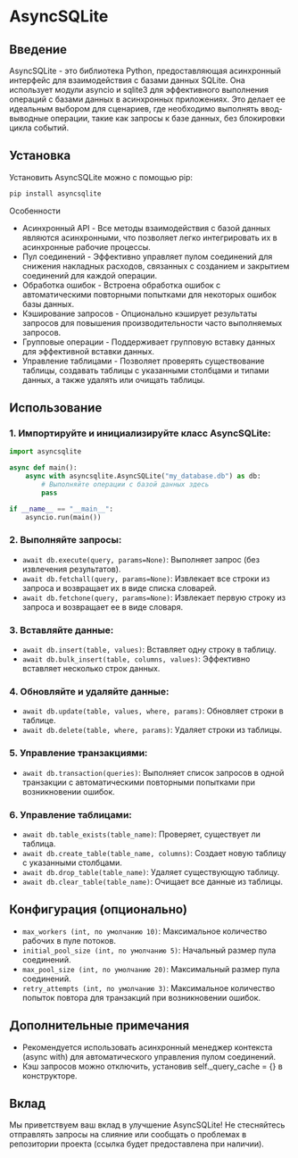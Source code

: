 # AsyncSQLite

## Введение

AsyncSQLite - это библиотека Python, предоставляющая асинхронный интерфейс для взаимодействия с базами данных SQLite. Она использует модули asyncio и sqlite3 для эффективного выполнения операций с базами данных в асинхронных приложениях. Это делает ее идеальным выбором для сценариев, где необходимо выполнять ввод-выводные операции, такие как запросы к базе данных, без блокировки цикла событий.

## Установка

Установить AsyncSQLite можно с помощью pip:

```bash
pip install asyncsqlite
```

Особенности

* Асинхронный API - Все методы взаимодействия с базой данных являются асинхронными, что позволяет легко интегрировать их в асинхронные рабочие процессы.
* Пул соединений - Эффективно управляет пулом соединений для снижения накладных расходов, связанных с созданием и закрытием соединений для каждой операции.
* Обработка ошибок - Встроена обработка ошибок с автоматическими повторными попытками для некоторых ошибок базы данных.
* Кэширование запросов - Опционально кэширует результаты запросов для повышения производительности часто выполняемых запросов.
* Групповые операции - Поддерживает групповую вставку данных для эффективной вставки данных.
* Управление таблицами - Позволяет проверять существование таблицы, создавать таблицы с указанными столбцами и типами данных, а также удалять или очищать таблицы.

## Использование

### 1. Импортируйте и инициализируйте класс **AsyncSQLite**:
```py
import asyncsqlite

async def main():
    async with asyncsqlite.AsyncSQLite("my_database.db") as db:
        # Выполняйте операции с базой данных здесь
        pass

if __name__ == "__main__":
    asyncio.run(main())
```
### 2. Выполняйте запросы:

* `await db.execute(query, params=None)`: Выполняет запрос (без извлечения результатов).
* `await db.fetchall(query, params=None)`: Извлекает все строки из запроса и возвращает их в виде списка словарей.
* `await db.fetchone(query, params=None)`: Извлекает первую строку из запроса и возвращает ее в виде словаря.

### 3. Вставляйте данные:

* `await db.insert(table, values)`: Вставляет одну строку в таблицу.
* `await db.bulk_insert(table, columns, values)`: Эффективно вставляет несколько строк данных.

### 4. Обновляйте и удаляйте данные:

* `await db.update(table, values, where, params)`: Обновляет строки в таблице.
* `await db.delete(table, where, params)`: Удаляет строки из таблицы.

### 5. Управление транзакциями:

* `await db.transaction(queries)`: Выполняет список запросов в одной транзакции с автоматическими повторными попытками при возникновении ошибок.

### 6. Управление таблицами:

* `await db.table_exists(table_name)`: Проверяет, существует ли таблица.
* `await db.create_table(table_name, columns)`: Создает новую таблицу с указанными столбцами.
* `await db.drop_table(table_name)`: Удаляет существующую таблицу.
* `await db.clear_table(table_name)`: Очищает все данные из таблицы.

## Конфигурация (опционально)

* `max_workers (int, по умолчанию 10)`: Максимальное количество рабочих в пуле потоков.
* `initial_pool_size (int, по умолчанию 5)`: Начальный размер пула соединений.
* `max_pool_size (int, по умолчанию 20)`: Максимальный размер пула соединений.
* `retry_attempts (int, по умолчанию 3)`: Максимальное количество попыток повтора для транзакций при возникновении ошибок.

## Дополнительные примечания

* Рекомендуется использовать асинхронный менеджер контекста (async with) для автоматического управления пулом соединений.
* Кэш запросов можно отключить, установив self._query_cache = {} в конструкторе.

## Вклад

Мы приветствуем ваш вклад в улучшение AsyncSQLite! Не стесняйтесь отправлять запросы на слияние или сообщать о проблемах в репозитории проекта (ссылка будет предоставлена при наличии).
